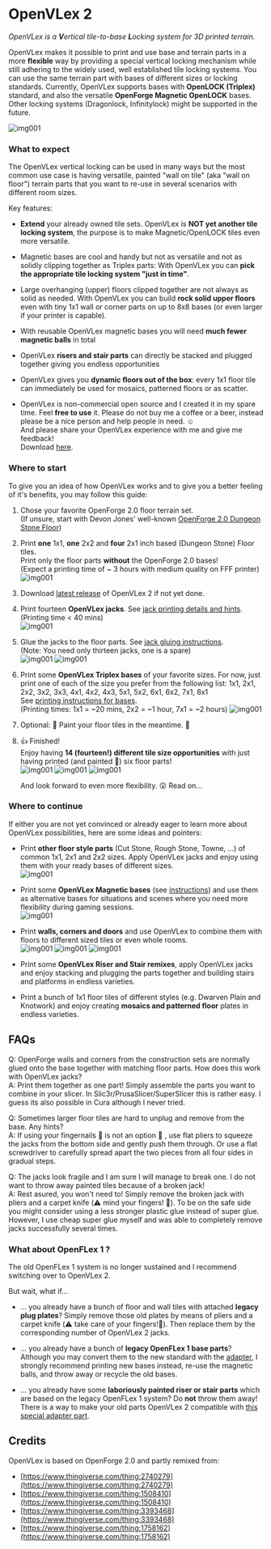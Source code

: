 # OpenVLex 2

_OpenVLex is a **V**ertical tile-to-base **L**ocking system for 3D printed terrain._

OpenVLex makes it possible to print and use base and terrain parts in a more **flexible** way by providing a special vertical locking mechanism while still adhering to the widely used, well established tile locking systems. You can use the same terrain part with bases of different sizes or locking standards. Currently, OpenVLex supports bases with **OpenLOCK (Triplex)** standard, and also the versatile **OpenForge Magnetic OpenLOCK** bases. Other locking systems (Dragonlock, Infinitylock) might be supported in the future. 

![img001](img/openvlex001.gif)

### What to expect

The OpenVLex vertical locking can be used in many ways but the most common use case is having versatile, painted "wall on tile" (aka "wall on floor") terrain parts that you want to re-use in several scenarios with different room sizes.

Key features:

* **Extend** your already owned tile sets. OpenVLex is **NOT yet another tile locking system**, the purpose is to make Magnetic/OpenLOCK tiles even more versatile.

* Magnetic bases are cool and handy but not as versatile and not as solidly clipping together as Triplex parts: With OpenVLex you can **pick the appropriate tile locking system "just in time"**.

* Large overhanging (upper) floors clipped together are not always as solid as needed. With OpenVLex you can build **rock solid upper floors** even with tiny 1x1 wall or corner parts on up to 8x8 bases (or even larger if your printer is capable).

* With reusable OpenVLex magnetic bases you will need **much fewer magnetic balls** in total

* OpenVLex **risers and stair parts** can directly be stacked and plugged together giving you endless opportunities

* OpenVLex gives you **dynamic floors out of the box**: every 1x1 floor tile can immediately be used for mosaics, patterned floors or as scatter. 

* OpenVLex is non-commercial open source and I created it in my spare time. Feel **free to use** it. Please do not buy me a coffee or a beer, instead please be a nice person and help people in need. ☺️   
  And please share your OpenVLex experience with me and give me feedback!  
  Download [here](https://github.com/manolitto/openvlex2/releases).


### Where to start

To give you an idea of how OpenVLex works and to give you a better feeling of it's benefits, you may follow this guide:

1. Chose your favorite OpenForge 2.0 floor terrain set.  
   (If unsure, start with Devon Jones' well-known <a href="https://www.thingiverse.com/thing:2740273" target="_blank">OpenForge 2.0 Dungeon Stone Floor</a>)
2. Print **one** 1x1, **one** 2x2 and **four** 2x1 inch based (Dungeon Stone) Floor tiles.  
   Print only the floor parts **without** the OpenForge 2.0 bases!  
   (Expect a printing time of ~ 3 hours with medium quality on FFF printer)  
   ![img001](img/img001.jpg)
3. Download [latest release](https://github.com/manolitto/openvlex2/releases) of OpenVLex 2 if not yet done.
4. Print fourteen **OpenVLex jacks**. See [jack printing details and hints](jacks/README.md).  
   (Printing time < 40 mins)  
   ![img001](img/img013.jpg)
5. Glue the jacks to the floor parts. See [jack gluing instructions](jacks/README.md).  
   (Note: You need only thirteen jacks, one is a spare)  
   ![img001](img/img002.jpg)
   ![img001](img/img003.jpg)
6. Print some **OpenVLex Triplex bases** of your favorite sizes. For now, just print one of each of the size you prefer from the following list: 1x1, 2x1, 2x2, 3x2, 3x3, 4x1, 4x2, 4x3, 5x1, 5x2, 6x1, 6x2, 7x1, 8x1  
   See [printing instructions for bases](bases/README.md).  
   (Printing times: 1x1 = ~20 mins, 2x2 = ~1 hour, 7x1 = ~2 hours)
   ![img001](img/img004.jpg)
7. Optional: 👩‍ Paint your floor tiles in the meantime. 👨‍
8. 👍 Finished!  
   Enjoy having **14 (fourteen!) different tile size opportunities** with just having printed (and painted 🥺) six floor parts!      
  ![img001](img/img009.jpg)
  ![img001](img/img010.jpg)
  ![img001](img/img011.jpg)
   
   And look forward to even more flexibility. 😲 Read on...
   
### Where to continue

If either you are not yet convinced or already eager to learn more about OpenVLex possibilities, here are some ideas and pointers:

* Print **other floor style parts** (Cut Stone, Rough Stone, Towne, ...) of common 1x1, 2x1 and 2x2 sizes. Apply OpenVLex jacks and enjoy using them with your ready bases of different sizes.  
  ![img001](img/img012.jpg)

* Print some **OpenVLex Magnetic bases** (see [instructions](bases/README.md)) and use them as alternative bases for situations and scenes where you need more flexibility during gaming sessions.    
  ![img001](img/img006.jpg)

* Print **walls, corners and doors** and use OpenVLex to combine them with floors to different sized tiles or even whole rooms.  
  ![img001](img/img005.jpg)
  ![img001](img/img007.jpg)
  ![img001](img/img008.jpg)

* Print some **OpenVLex Riser and Stair remixes**, apply OpenVLex jacks and enjoy stacking and plugging the parts together and building stairs and platforms in endless varieties.

* Print a bunch of 1x1 floor tiles of different styles (e.g. Dwarven Plain and Knotwork) and enjoy creating **mosaics and patterned floor** plates in endless varieties.


FAQs
----
Q: OpenForge walls and corners from the construction sets are normally glued onto the base together with matching floor parts. How does this work with OpenVLex jacks?  
A: Print them together as one part! Simply assemble the parts you want to combine in your slicer. In Slic3r/PrusaSlicer/SuperSlicer this is rather easy. I guess its also possible in Cura although I never tried.

Q: Sometimes larger floor tiles are hard to unplug and remove from the base. Any hints?  
A: If using your fingernails 💅&nbsp;is not an option 😬&nbsp;, use flat pliers to squeeze the jacks from the bottom side and gently push them through. Or use a flat screwdriver to carefully spread apart the two pieces from all four sides in gradual steps.
  
Q: The jacks look fragile and I am sure I will manage to break one. I do not want to throw away painted tiles because of a broken jack!  
A: Rest asured, you won't need to! Simply remove the broken jack with pliers and a carpet knife (⚠️ mind your fingers! 🤕). To be on the safe side you might consider using a less stronger plastic glue instead of super glue. However, I use cheap super glue myself and was able to completely remove jacks successfully several times.

### What about OpenFLex 1 ?

The old OpenFLex 1 system is no longer sustained and I recommend switching over to OpenVLex 2.

But wait, what if...

* ... you already have a bunch of floor and wall tiles with attached **legacy plug plates**? Simply remove those old plates by means of pliers and a carpet knife (⚠️ take care of your fingers!🤕). Then replace them by the corresponding number of OpenVLex 2 jacks.

* ... you already have a bunch of **legacy OpenFLex 1 base parts**? Although you may convert them to the new standard with the [adapter](openvlex_1to2_adapter/README.md), I strongly recommend printing new bases instead, re-use the magnetic balls, and throw away or recycle the old bases.

* ... you already have some **laboriously painted riser or stair parts** which are based on the legacy OpenFLex 1 system? Do **not** throw them away! There is a way to make your old parts OpenVLex 2 compatible with [this special adapter part](openvlex_1to2_adapter/README.md).

Credits
-------

OpenVLex is based on OpenForge 2.0 and partly remixed from:

* [https://www.thingiverse.com/thing:2740279](https://www.thingiverse.com/thing:2740279)
* [https://www.thingiverse.com/thing:1508410](https://www.thingiverse.com/thing:1508410)
* [https://www.thingiverse.com/thing:3393468](https://www.thingiverse.com/thing:3393468)
* [https://www.thingiverse.com/thing:1758162](https://www.thingiverse.com/thing:1758162)

